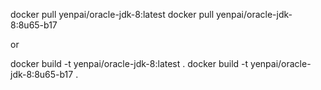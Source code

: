 docker pull yenpai/oracle-jdk-8:latest
docker pull yenpai/oracle-jdk-8:8u65-b17

or

docker build -t yenpai/oracle-jdk-8:latest .
docker build -t yenpai/oracle-jdk-8:8u65-b17 .

